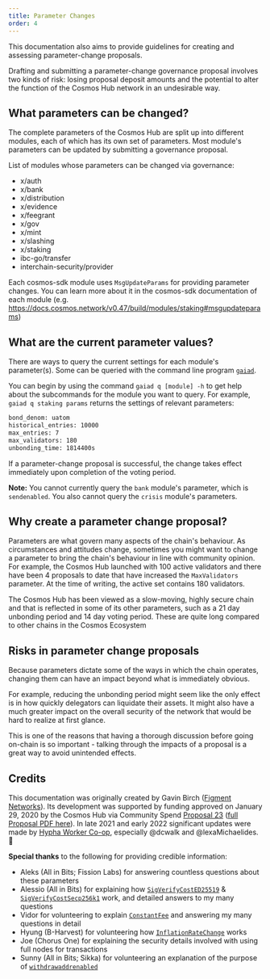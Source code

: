 ```yaml
---
title: Parameter Changes
order: 4
---
```


This documentation also aims to provide guidelines for creating and assessing parameter-change proposals.

Drafting and submitting a parameter-change governance proposal involves two kinds of risk: losing proposal deposit amounts and the potential to alter the function of the Cosmos Hub network in an undesirable way. 

## What parameters can be changed?

The complete parameters of the Cosmos Hub are split up into different modules, each of which has its own set of parameters. Most module's parameters can be updated by submitting a governance proposal.

List of modules whose parameters can be changed via governance:
* x/auth
* x/bank
* x/distribution
* x/evidence
* x/feegrant
* x/gov
* x/mint
* x/slashing
* x/staking
* ibc-go/transfer
* interchain-security/provider

Each cosmos-sdk module uses `MsgUpdateParams` for providing parameter changes. You can learn more about it in the cosmos-sdk documentation of each module (e.g. https://docs.cosmos.network/v0.47/build/modules/staking#msgupdateparams)

## What are the current parameter values?
<!-- markdown-link-check-enable -->
There are ways to query the current settings for each module's parameter(s). Some can be queried with the command line program [`gaiad`](../../getting-started/installation).

You can begin by using the command `gaiad q [module] -h` to get help about the subcommands for the module you want to query. For example, `gaiad q staking params` returns the settings of relevant parameters:

```sh
bond_denom: uatom
historical_entries: 10000
max_entries: 7
max_validators: 180
unbonding_time: 1814400s
```

If a parameter-change proposal is successful, the change takes effect immediately upon completion of the voting period.

**Note:** You cannot currently query the `bank` module's parameter, which is `sendenabled`. You also cannot query the `crisis` module's parameters.

## Why create a parameter change proposal?

Parameters are what govern many aspects of the chain's behaviour. As circumstances and attitudes change, sometimes you might want to change a parameter to bring the chain's behaviour in line with community opinion. For example, the Cosmos Hub launched with 100 active validators and there have been 4 proposals to date that have increased the `MaxValidators` parameter. At the time of writing, the active set contains 180 validators.

The Cosmos Hub has been viewed as a slow-moving, highly secure chain and that is reflected in some of its other parameters, such as a 21 day unbonding period and 14 day voting period. These are quite long compared to other chains in the Cosmos Ecosystem

## Risks in parameter change proposals

Because parameters dictate some of the ways in which the chain operates, changing them can have an impact beyond what is immediately obvious. 

For example, reducing the unbonding period might seem like the only effect is in how quickly delegators can liquidate their assets. It might also have a much greater impact on the overall security of the network that would be hard to realize at first glance.

This is one of the reasons that having a thorough discussion before going on-chain is so important - talking through the impacts of a proposal is a great way to avoid unintended effects.

## Credits

This documentation was originally created by Gavin Birch ([Figment Networks](https://figment.io)). Its development was supported by funding approved on January 29, 2020 by the Cosmos Hub via Community Spend [Proposal 23](https://cosmoshub-3.bigdipper.live/proposals/23) ([full Proposal PDF here](https://ipfs.io/ipfs/QmSMGEoY2dfxADPfgoAsJxjjC6hwpSNx1dXAqePiCEMCbY)). In late 2021 and early 2022 significant updates were made by [Hypha Worker Co-op](https://hypha.coop/), especially @dcwalk and @lexaMichaelides.  🙏

**Special thanks** to the following for providing credible information:
- Aleks (All in Bits; Fission Labs) for answering countless questions about these parameters
- Alessio (All in Bits) for explaining how [`SigVerifyCostED25519`](./changes-archive/Auth.mdx#sig_verify_cost_ed25519) & [`SigVerifyCostSecp256k1`](./changes-archive/Auth.mdx#sig_verify_cost_secp256k1) work, and detailed answers to my many questions
- Vidor for volunteering to explain [`ConstantFee`](./changes-archive//Crisis.mdx#constantfee) and answering my many questions in detail
- Hyung (B-Harvest) for volunteering how [`InflationRateChange`](./changes-archive/Mint.mdx#inflation_rate_change) works
- Joe (Chorus One) for explaining the security details involved with using full nodes for transactions
- Sunny (All in Bits; Sikka) for volunteering an explanation of the purpose of [`withdrawaddrenabled`](./changes-archive/Distribution.mdx#withdrawaddrenabled)
